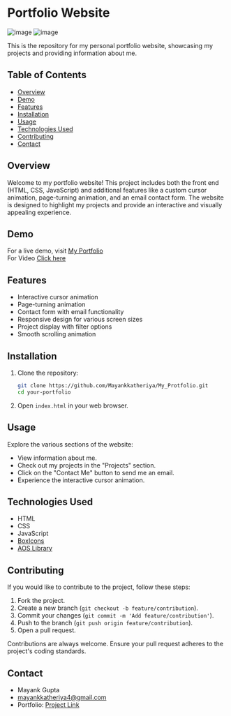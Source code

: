 # Portfolio Website

![image](https://github.com/Mayankkatheriya/My_Protfolio/assets/128832286/442ba0f2-7f0c-4290-a48b-27d2555791f2)
![image](https://github.com/Mayankkatheriya/My_Protfolio/assets/128832286/95c89a54-2cfe-49e0-9c1b-0d482eeede27)

This is the repository for my personal portfolio website, showcasing my projects and providing information about me.

## Table of Contents

- [Overview](#overview)
- [Demo](#demo)
- [Features](#features)
- [Installation](#installation)
- [Usage](#usage)
- [Technologies Used](#technologies-used)
- [Contributing](#contributing)
- [Contact](#contact)

## Overview

Welcome to my portfolio website! This project includes both the front end (HTML, CSS, JavaScript) and additional features like a custom cursor animation, page-turning animation, and an email contact form. The website is designed to highlight my projects and provide an interactive and visually appealing experience.

## Demo

For a live demo, visit [My Portfolio](https://mayankkatheriya.github.io/My_Protfolio/) \
For Video [Click here](https://drive.google.com/file/d/1rMpoSbgPS2dkwxZEKX9QF0Re3fMX7Ird/view?usp=sharing)
## Features

- Interactive cursor animation
- Page-turning animation
- Contact form with email functionality
- Responsive design for various screen sizes
- Project display with filter options
- Smooth scrolling animation

## Installation

1. Clone the repository:

    ```bash
    git clone https://github.com/Mayankkatheriya/My_Protfolio.git
    cd your-portfolio
    ```

2. Open `index.html` in your web browser.

## Usage

Explore the various sections of the website:

- View information about me.
- Check out my projects in the "Projects" section.
- Click on the "Contact Me" button to send me an email.
- Experience the interactive cursor animation.

## Technologies Used

- HTML
- CSS
- JavaScript
- [BoxIcons](https://boxicons.com/)
- [AOS Library](https://michalsnik.github.io/aos/)

## Contributing

If you would like to contribute to the project, follow these steps:

1. Fork the project.
2. Create a new branch (`git checkout -b feature/contribution`).
3. Commit your changes (`git commit -m 'Add feature/contribution'`).
4. Push to the branch (`git push origin feature/contribution`).
5. Open a pull request.

Contributions are always welcome. Ensure your pull request adheres to the project's coding standards.

## Contact

- Mayank Gupta
- mayankkatheriya4@gmail.com
- Portfolio: [Project Link](https://github.com/Mayankkatheriya/My_Protfolio.git)
